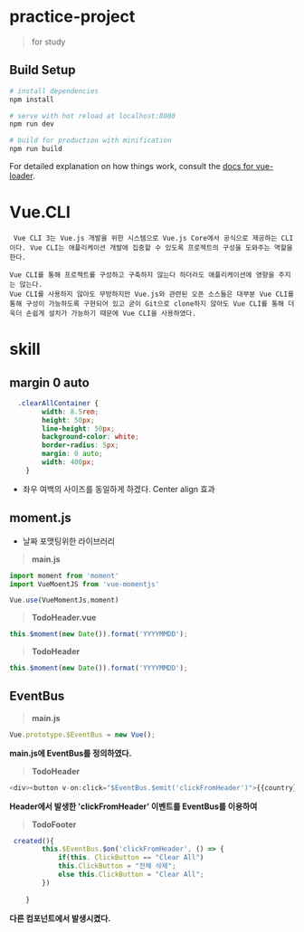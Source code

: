 # practice-project

> for study

## Build Setup

``` bash
# install dependencies
npm install

# serve with hot reload at localhost:8080
npm run dev

# build for production with minification
npm run build
```

For detailed explanation on how things work, consult the [docs for vue-loader](http://vuejs.github.io/vue-loader).

# Vue.CLI

```
 Vue CLI 3는 Vue.js 개발을 위한 시스템으로 Vue.js Core에서 공식으로 제공하는 CLI이다. Vue CLI는 애플리케이션 개발에 집중할 수 있도록 프로젝트의 구성을 도와주는 역할을 한다.

Vue CLI를 통해 프로젝트를 구성하고 구축하지 않는다 하더라도 애플리케이션에 영향을 주지는 않는다. 
Vue CLI를 사용하지 않아도 무방하지만 Vue.js와 관련된 오픈 소스들은 대부분 Vue CLI를 통해 구성이 가능하도록 구현되어 있고 굳이 Git으로 clone하지 않아도 Vue CLI를 통해 더욱더 손쉽게 설치가 가능하기 때문에 Vue CLI을 사용하였다.
```

# skill

## <strong>margin 0 auto</strong> 
``` css
  .clearAllContainer {
        width: 8.5rem;
        height: 50px;
        line-height: 50px;
        background-color: white;
        border-radius: 5px;
        margin: 0 auto;
        width: 400px;
    }
```
 * 좌우 여백의 사이즈를 동일하게 하겠다. Center align 효과

## <strong>moment.js</strong> 

* 날짜 포맷팅위한 라이브러리

>**main.js** 
```javascript
import moment from 'moment'
import VueMoentJS from 'vue-momentjs'

Vue.use(VueMomentJs,moment)
```

>**TodoHeader.vue**
```javascript
this.$moment(new Date()).format('YYYYMMDD');
```

>**TodoHeader** 
```javascript
this.$moment(new Date()).format('YYYYMMDD');
```

## <strong>EventBus</strong>

>**main.js**
```javascript
Vue.prototype.$EventBus = new Vue();
```
**main.js에 EventBus를 정의하였다.**
>**TodoHeader**
```javascript
<div><button v-on:click="$EventBus.$emit('clickFromHeader')">{{country}}</button></div>
```
**Header에서 발생한 'clickFromHeader' 이벤트를 EventBus를 이용하여**

>**TodoFooter**
```javascript
 created(){
        this.$EventBus.$on('clickFromHeader', () => {
            if(this. ClickButton == "Clear All")
            this.ClickButton = "전체 삭제";
            else this.ClickButton = "Clear All";
        })
        
    }
```
**다른 컴포넌트에서 발생시켰다.** 
